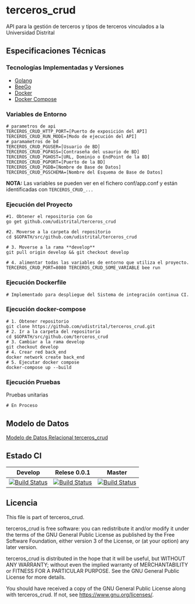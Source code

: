 # terceros_crud

API para la gestión de terceros y tipos de terceros vinculados a la Universidad Distrital

## Especificaciones Técnicas

### Tecnologías Implementadas y Versiones

- [Golang](https://github.com/udistrital/introduccion_oas/blob/master/instalacion_de_herramientas/golang.md)
- [BeeGo](https://github.com/udistrital/introduccion_oas/blob/master/instalacion_de_herramientas/beego.md)
- [Docker](https://docs.docker.com/engine/install/ubuntu/)
- [Docker Compose](https://docs.docker.com/compose/)

### Variables de Entorno

```shell
# parametros de api
TERCEROS_CRUD_HTTP_PORT=[Puerto de exposición del API]
TERCEROS_CRUD_RUN_MODE=[Modo de ejecución del API]
# paramametros de bd
TERCEROS_CRUD_PGUSER=[Usuario de BD]
TERCEROS_CRUD_PGPASS=[Contraseña del usaurio de BD]
TERCEROS_CRUD_PGHOST=[URL, Dominio o EndPoint de la BD]
TERCEROS_CRUD_PGPORT=[Puerto de la BD]
TERCEROS_CRUD_PGDB=[Nombre de Base de Datos]
TERCEROS_CRUD_PGSCHEMA=[Nombre del Esquema de Base de Datos]
```

**NOTA:** Las variables se pueden ver en el fichero conf/app.conf y están identificadas con `TERCEROS_CRUD_...`

### Ejecución del Proyecto

```shell
#1. Obtener el repositorio con Go
go get github.com/udistrital/terceros_crud

#2. Moverse a la carpeta del repositorio
cd $GOPATH/src/github.com/udistrital/terceros_crud

# 3. Moverse a la rama **develop**
git pull origin develop && git checkout develop

# 4. alimentar todas las variables de entorno que utiliza el proyecto.
TERCEROS_CRUD_PORT=8080 TERCEROS_CRUD_SOME_VARIABLE bee run
```

### Ejecución Dockerfile

```shell
# Implementado para despliegue del Sistema de integración continua CI.
```

### Ejecución docker-compose

```shell
# 1. Obtener repositorio
git clone https://github.com/udistrital/terceros_crud.git
# 2. Ir a la carpeta del repositorio
cd $GOPATH/src/github.com/terceros_crud
# 3. Cambiar a la rama develop
git checkout develop
# 4. Crear red back_end
docker network create back_end
# 5. Ejecutar docker compose
docker-compose up --build
```

### Ejecución Pruebas

Pruebas unitarias

```shell
# En Proceso
```

## Modelo de Datos

[Modelo de Datos Relacional terceros_crud](./sql/Terceros_Schema.png)

## Estado CI

| Develop | Relese 0.0.1 | Master |
| -- | -- | -- |
| [![Build Status](https://hubci.portaloas.udistrital.edu.co/api/badges/udistrital/terceros_crud/status.svg?ref=refs/heads/develop)](https://hubci.portaloas.udistrital.edu.co/udistrital/terceros_crud) | [![Build Status](https://hubci.portaloas.udistrital.edu.co/api/badges/udistrital/terceros_crud/status.svg?ref=refs/heads/release/0.0.1)](https://hubci.portaloas.udistrital.edu.co/udistrital/terceros_crud) | [![Build Status](https://hubci.portaloas.udistrital.edu.co/api/badges/udistrital/terceros_crud/status.svg)](https://hubci.portaloas.udistrital.edu.co/udistrital/terceros_crud) |

## Licencia

This file is part of terceros_crud.

terceros_crud is free software: you can redistribute it and/or modify it under the terms of the GNU General Public License as published by the Free Software Foundation, either version 3 of the License, or (at your option) any later version.

terceros_crud is distributed in the hope that it will be useful, but WITHOUT ANY WARRANTY; without even the implied warranty of MERCHANTABILITY or FITNESS FOR A PARTICULAR PURPOSE. See the GNU General Public License for more details.

You should have received a copy of the GNU General Public License along with terceros_crud. If not, see https://www.gnu.org/licenses/.
